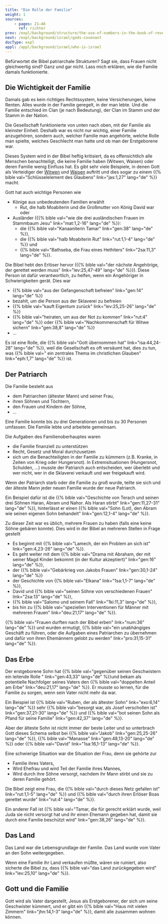 ```yaml
---
title: "Die Rolle der Familie"
weight: 1
sources:
    - pages: 21–46
      ref: richter
prev: /expl/background/structure/the-use-of-numbers-in-the-book-of-revelation
next: /expl/background/israel/gods-covenant
docType: expl
appl: /appl/background/israel/who-is-israel
---
```


Befürwortet die Bibel patriarchale Strukturen? Sagt sie, dass Frauen nicht gleichwertig sind? Ganz und gar nicht. Lass mich erklären, wie die Familie damals funktionierte.

## Die Wichtigkeit der Familie

<a name="7234"></a>
Damals gab es kein richtiges Rechtssystem, keine Versicherungen, keine Renten. Alles wurde in der Familie geregelt, in der man lebte. Und die Familie entschied im Clan (je nach Bedeutung), der Clan im Stamm und der Stamm in der Nation.

Die Gesellschaft funktionierte von unten nach oben, mit der Familie als kleinster Einheit. Deshalb war es nicht nur wichtig, einer Familie anzugehören, sondern auch, welcher Familie man angehörte, welche Rolle man spielte, welches Geschlecht man hatte und ob man der Erstgeborene war.

Dieses System wird in der Bibel heftig kritisiert, da es offensichtlich alle Menschen benachteiligt, die keine Familie haben (Witwen, Waisen) oder deren Familie wenig Einfluss hat. Es gibt sehr viele Beispiele, in denen Gott als Verteidiger der [Witwen](https://www.bibleserver.com/search/SLT/Witwen) und [Waisen](https://www.bibleserver.com/search/SLT/Waisen) auftritt und dies sogar zu einem {{% bible val="Schlüsselelement des Glaubens" link="jas:1,27" lang="de" %}} macht.

Gott hat auch wichtige Personen wie 
- Könige aus unbedeutenden Familien erwählt 
    - Rut, die halb Moabiterin und die Großmutter von König David war oder 
- Ausländer ({{% bible val="wie die drei ausländischen Frauen im Stammbaum Jesu" link="mat:1,2-16" lang="de" %}}: 
    - die {{% bible val="Kanaaniterin Tamar" link="gen:38" lang="de" %}}, 
    - die {{% bible val="halb Moabiterin Rut" link="rut:1,1-4" lang="de" %}} und 
    - {{% bible val="Bathseba, die Frau eines Hethiters" link="2sa:11,3" lang="de" %}}.

Die Bibel hebt den Erlöser hervor ({{% bible val="der nächste Angehörige, der gerettet werden muss" link="lev:25,47-49" lang="de" %}}). Diese Person ist dafür verantwortlich, zu helfen, wenn ein Angehöriger in Schwierigkeiten gerät. Dies war
- {{% bible val="aus der Gefangenschaft befreien" link="gen:14" lang="de" %}}
- bezahlt, um die Person aus der Sklaverei zu befreien
- {{% bible val="kauft Eigentum zurück" link="lev:25,25-26" lang="de" %}}
- {{% bible val="heiraten, um aus der Not zu kommen" link="rut:4" lang="de" %}} oder {{% bible val="Nachkommenschaft für Witwe sichern" link="gen:38,8" lang="de" %}}
- ...

Es ist eine Rolle, die {{% bible val="Gott übernommen hat" link="isa:44,24-28" lang="de" %}}, weil die Gesellschaft es oft versäumt hat, dies zu tun, was {{% bible val=" ein zentrales Thema im christlichen Glauben" link="eph:1,7" lang="de" %}} ist.

## Der Patriarch

<a name="75b9"></a>
Die Familie besteht aus

- dem Patriarchen (ältester Mann) und seiner Frau,
- ihren Söhnen und Töchtern,
- den Frauen und Kindern der Söhne,
- …

Eine Familie konnte bis zu drei Generationen und bis zu 30 Personen umfassen. Die Familie lebte und arbeitete gemeinsam.

Die Aufgaben des Familienoberhauptes waren

- die Familie finanziell zu unterstützen
- Recht, Gesetz und Moral durchzusetzen
- sich um die Benachteiligten in der Familie zu kümmern (z.B. Kranke, in Zeiten von Krieg oder Hungersnot). In Extremsituationen (Hungersnot, Schulden, …) musste der Patriarch auch entscheiden, wer überlebt und wer nicht, wer in die Sklaverei verkauft und wer freigekauft wird.

Wenn der Patriarch starb oder die Familie zu groß wurde, teilte sie sich und der älteste Mann jeder neuen Familie wurde der neue Patriarch.

Ein Beispiel dafür ist die {{% bible val="Geschichte von Terach und seinen drei Söhnen Haran, Abram und Nahor. Als Haran stirbt" link="gen:11,27-31" lang="de" %}}, hinterlässt er einen {{% bible val="Sohn (Lot), den Abram wie seinen eigenen Sohn behandelt" link="gen:12,1-4" lang="de" %}}.

Zu dieser Zeit war es üblich, mehrere Frauen zu haben (falls eine keine Söhne gebären konnte). Dies wird in der Bibel an mehreren Stellen in Frage gestellt

- Es beginnt mit {{% bible val="Lamech, der ein Problem an sich ist" link="gen:4,23-26" lang="de" %}}.
- Es geht weiter mit dem {{% bible val="Drama mit Abraham, der mit seiner Magd Kinder bekommt (in der Kultur akzeptiert)" link="gen:16" lang="de" %}},
- der {{% bible val="Gebärkrieg von Jakobs Frauen" link="gen:30,1-24" lang="de" %}}
- der Geschichte von {{% bible val="Elkana" link="1sa:1,1-7" lang="de" %}},
- David und {{% bible val="seinen Söhne von verschiedenen Frauen" link="2sa:13" lang="de" %}},
- {{% bible val="Salomo und seinem Fall" link="1ki:11,3" lang="de" %}},
- bis hin zu {{% bible val="speziellen Interventionen für Männer mit mehreren Frauen" link="deu:21,17" lang="de" %}}.

{{% bible val="Frauen durften nach der Bibel erben" link="num:36" lang="de" %}} und wurden ermutigt, {{% bible val="ein unabhängiges Geschäft zu führen, oder die Aufgaben eines Patriarchen zu übernehmen und dafür von ihren Ehemännern gelobt zu werden" link="pro:31,15-31" lang="de" %}}.

## Das Erbe

<a name="50b0"></a>
Der erstgeborene Sohn hat {{% bible val="gegenüber seinen Geschwistern ein leitende Rolle " link="gen:43,33" lang="de" %}}und bekam als potentielle Nachfolger seines Vaters den {{% bible val="doppelten Anteil am Erbe" link="deu:21,17" lang="de" %}}. Er musste so lernen, für die Familie zu sorgen, wenn sein Vater nicht mehr da war.

Ein Beispiel ist {{% bible val="Ruben, der als ältester Sohn" link="exo:6,14" lang="de" %}} sehr {{% bible val="besorgt war, als Josef verschollen ist" link="gen:37,21-30" lang="de" %}} und {{% bible val="bot seinen Sohn als Pfand für seine Familie" link="gen:42,37" lang="de" %}}.

Aber der älteste Sohn ist nicht immer der beste Leiter und so unterbrach Gott dieses Schema selbst bei {{% bible val="Jakob" link="gen:25,25-26" lang="de" %}}, {{% bible val="Manasse" link="gen:48,13-20" lang="de" %}} oder {{% bible val="David" link="1sa:16,1-13" lang="de" %}}.

Eine schwierige Situation war die Situation der Frau, denn sie gehörte zur

- Familie ihres Vaters,
- Wird Ehefrau und wird Teil der Familie ihres Mannes,
- Wird durch ihre Söhne versorgt, nachdem ihr Mann stirbt und sie zu deren Familie gehört.

Die Bibel zeigt eine Frau, die {{% bible val="durch dieses Netz gefallen ist" link="rut:1,1-5" lang="de" %}} und {{% bible val="durch ihren Erlöser Boas gerettet wurde" link="rut:4" lang="de" %}}.

Ein anderer Fall ist {{% bible val="Tamar, die für gerecht erklärt wurde, weil Juda sie nicht versorgt hat und ihr einen Ehemann gegeben hat, damit sie durch eine Familie beschützt wird" link="gen:38,26" lang="de" %}}.

## Das Land

<a name="5938"></a>
Das Land war die Lebensgrundlage der Familie. Das Land wurde vom Vater an den Sohn weitergegeben.

Wenn eine Familie ihr Land verkaufen müßte, wären sie ruiniert, also sicherte die Bibel zu, dass {{% bible val="das Land zurückgegeben wird" link="lev:25,10" lang="de" %}}.

## Gott und die Familie

<a name="26ef"></a>
Gott wird als Vater dargestellt, Jesus als Erstgeborener, der sich um seine Geschwister kümmert, und er gibt ein {{% bible val="Haus mit vielen Zimmern" link="jhn:14,1-3" lang="de" %}}, damit alle zusammen wohnen können.
